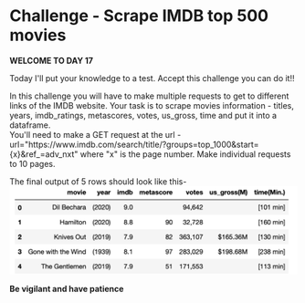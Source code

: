 # Challenge - Scrape IMDB top 500 movies
**WELCOME TO DAY 17**
<p>Today I'll put your knowledge to a test.
 Accept this challenge you can do it!!<br>
<p>In this challenge you will have to make multiple requests to get to different links of the IMDB website.
Your task is to scrape movies information - titles, years, imdb_ratings, metascores, votes, us_gross, time and put it into a dataframe.
<br>
You'll need to make a GET request at the url - 
url="https://www.imdb.com/search/title/?groups=top_1000&start={x}&ref_=adv_nxt" where "x" is the page number. Make individual requests to 10 pages.

<p>The final output of 5 rows should look like this- 
<img src="./ss.png">

**Be vigilant and have patience**

